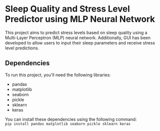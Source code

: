 # Sleep Quality and Stress Level Predictor using MLP Neural Network

This project aims to predict stress levels based on sleep quality using a Multi-Layer Perceptron (MLP) neural network. Additionally, GUI has been developed to allow users to input their sleep parameters and receive stress level predictions.

## Dependencies

To run this project, you'll need the following libraries:

- pandas
- matplotlib
- seaborn
- pickle
- sklearn
- keras

You can install these dependencies using the following command: <br>
`pip install pandas matplotlib seaborn pickle sklearn keras`



